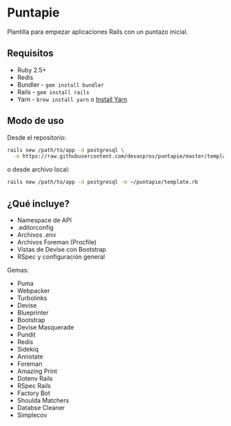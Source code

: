 # Puntapie

Plantilla para empezar aplicaciones Rails con un puntazo inicial.

## Requisitos

* Ruby 2.5+
* Redis
* Bundler - `gem install bundler`
* Rails - `gem install rails`
* Yarn - `brew install yarn` o [Install Yarn](https://yarnpkg.com/en/docs/install)

## Modo de uso

Desde el repositorio:

```bash
rails new /path/to/app -d postgresql \
  -m https://raw.githubusercontent.com/devaspros/puntapie/master/template.rb
```

o desde archivo local:

```bash
rails new /path/to/app -d postgresql -m ~/puntapie/template.rb
```

## ¿Qué incluye?

- Namespace de API
- .editorconfig
- Archivos .env
- Archivos Foreman (Procfile)
- Vistas de Devise con Bootstrap
- RSpec y configuración general

Gemas:

- Puma
- Webpacker
- Turbolinks
- Devise
- Blueprinter
- Bootstrap
- Devise Masquerade
- Pundit
- Redis
- Sidekiq
- Annotate
- Foreman
- Amazing Print
- Dotenv Rails
- RSpec Rails
- Factory Bot
- Shoulda Matchers
- Databse Cleaner
- Simplecov
